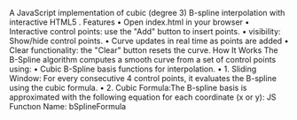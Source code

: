 A JavaScript implementation of cubic (degree 3) B-spline interpolation with interactive HTML5 .
Features
•	Open index.html in your browser
•	Interactive control points: use the "Add" button to insert points.
•	visibility: Show/hide control points.
•	Curve updates in real time as points are added
•	Clear functionality: the "Clear" button resets the curve.
How It Works
The B-Spline algorithm computes a smooth curve from a set of control points using:
•	Cubic B-Spline basis functions for interpolation.
•	1. Sliding Window: For every consecutive 4 control points, it evaluates the B-spline using the cubic formula.
•	2. Cubic Formula:The B-spline basis is approximated with the following equation for each coordinate (x or y): JS Functıon Name: bSplineFormula

